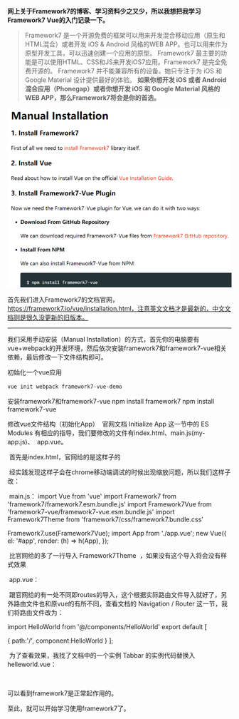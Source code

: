 **网上关于Framework7的博客、学习资料少之又少，所以我想把我学习Framework7 Vue的入门记录一下。**

> Framework7 是一个开源免费的框架可以用来开发混合移动应用（原生和HTML混合）或者开发 iOS & Android 风格的WEB APP。也可以用来作为原型开发工具，可以迅速创建一个应用的原型。
Framework7 最主要的功能是可以使用HTML、CSS和JS来开发iOS7应用。Framework7 是完全免费开源的。
Framework7 并不能兼容所有的设备。她只专注于为 iOS 和 Google Material 设计提供最好的体验。
**如果你想开发 iOS 或者 Android 混合应用（Phonegap）或者你想开发 iOS 和 Google Material 风格的WEB APP，那么Framework7将会是你的首选。**

![title](https://raw.githubusercontent.com/GrapevineLin/gitnote-images/master/gitnote/2019/10/17/framework-1-1571323546427.png?token=AJMI5HT5RE3FOX65IFQF3WS5VB7NQ)

首先我们进入Framework7的文档官网，https://framework7.io/vue/installation.html，注意英文文档才是最新的，中文文档则是很久没更新的旧版本。

---

我们采用手动安装（Manual Installation）的方式，首先你的电脑要有vue+webpack的开发环境，然后依次安装framework7和framework7-vue相关依赖，最后修改一下文件结构即可。

初始化一个vue应用
```bash
vue init webpack framework7-vue-demo
```

安装framework7和framework7-vue
npm install framework7
npm install framework7-vue

修改vue文件结构（初始化App）
 官网文档 Initialize App 这一节中的 ES Modules 有相应的指导，我们要修改的文件有index.html、main.js(my-app.js)、  app.vue。 

 首先是index.html，官网给的是这样子的



 经实践发现这样子会在chrome移动端调试的时候出现缩放问题，所以我们这样子改：



<!DOCTYPE html>
<html>
<head>
  <meta charset="utf-8">
  <meta http-equiv="Content-Security-Policy" content="default-src * 'self' 'unsafe-inline' 'unsafe-eval' data: gap: content:">
  <meta name="viewport" content="width=device-width, initial-scale=1, maximum-scale=1, minimum-scale=1, user-scalable=no, minimal-ui, viewport-fit=cover">
  <meta name="apple-mobile-web-app-capable" content="yes">
  <meta name="apple-mobile-web-app-status-bar-style" content="default">
  <meta name="theme-color" content="#2196f3">
  <meta name="format-detection" content="telephone=no">
  <meta name="msapplication-tap-highlight" content="no">
  <title> framework7-vue </title>
</head>
<body>
  <div id="app"></div>
</body>
</html>
 main.js：
import Vue from 'vue'
import Framework7 from 'framework7/framework7.esm.bundle.js'
import Framework7Vue from 'framework7-vue/framework7-vue.esm.bundle.js'
import Framework7Theme from 'framework7/css/framework7.bundle.css'

Framework7.use(Framework7Vue);
import App from './app.vue';
new Vue({
  el: '#app',
  render: (h) => h(App),
});


 比官网给的多了一行导入 Framework7Theme  ，如果没有这个导入将会没有样式效果

 app.vue：
<template>
  <f7-app :params="f7params">
    <f7-view main url="/"></f7-view>
  </f7-app>
</template>
<script>
  import routes from './router/index.js';
  export default {
    data() {
      return {
        f7params: {
          routes:routes,
          name: 'My App',
          id: 'com.myapp.test',
          theme: 'auto'
        }
      }
    }
  }
</script>
 跟官网给的有一处不同即routes的导入，这个根据实际路由文件导入就好了，另外路由文件也和原vue的有所不同，查看文档的 Navigation / Router 这一节，我们将路由文件改为：

import HelloWorld from '@/components/HelloWorld'
export default [

  {
    path:'/',
    component:HelloWorld
  }
];

 为了查看效果，我找了文档中的一个实例 Tabbar 的实例代码替换入helleworld.vue：

<template>
  <f7-page :page-content="false">
    <f7-navbar title="Tabbar" back-link="Back">
      <f7-nav-right>
        <f7-link icon-ios="f7:reload" icon-md="material:compare_arrows" @click="isBottom = !isBottom"></f7-link>
      </f7-nav-right>
    </f7-navbar>
    <f7-toolbar tabbar :position="isBottom ? 'bottom' : 'top'">
      <f7-link tab-link="#tab-1" tab-link-active>Tab 1</f7-link>
      <f7-link tab-link="#tab-2">Tab 2</f7-link>
      <f7-link tab-link="#tab-3">Tab 3</f7-link>
    </f7-toolbar>

    <f7-tabs>
      <f7-tab id="tab-1" class="page-content" tab-active>
        <f7-block>
          <p>Tab 1 content</p>
          ...
        </f7-block>
      </f7-tab>
      <f7-tab id="tab-2" class="page-content">
        <f7-block>
          <p>Tab 2 content</p>
          ...
        </f7-block>
      </f7-tab>
      <f7-tab id="tab-3" class="page-content">
        <f7-block>
          <p>Tab 3 content</p>
          ...
        </f7-block>
      </f7-tab>
    </f7-tabs>
  </f7-page>
</template>
<script>
  export default {
    data() {
      return {
        isBottom: true,
      };
    }
  }
</script>
 

可以看到framework7是正常起作用的。

至此，就可以开始学习使用framework7了。


